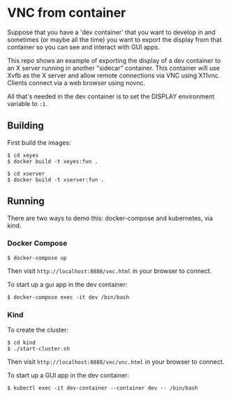 # VNC from container

Suppose that you have a 'dev container' that you want to develop in and
sometimes (or maybe all the time) you want to export the display from that
container so you can see and interact with GUI apps.

This repo shows an example of exporting the display of a dev container
to an X server running in another "sidecar" container. This container
will use Xvfb as the X server and allow remote connections via VNC using
X11vnc. Clients connect via a web browser using novnc.

All that's needed in the dev container is to set the DISPLAY environment
variable to `:1`.

## Building

First build the images:

```
$ cd xeyes
$ docker build -t xeyes:fun .
```

```
$ cd xserver
$ docker build -t xserver:fun .
```

## Running

There are two ways to demo this: docker-compose and kubernetes, via kind.

### Docker Compose

```
$ docker-compose up
```

Then visit `http://localhost:8888/vnc.html` in your browser to connect.

To start up a gui app in the dev container:

```
$ docker-compose exec -it dev /bin/bash
```

### Kind

To create the cluster:

```
$ cd kind
$ ./start-cluster.sh
```

Then visit `http://localhost:8888/vnc/vnc.html` in your browser to connect.

To start up a GUI app in the dev container:

```
$ kubectl exec -it dev-container --container dev -- /bin/bash
```
